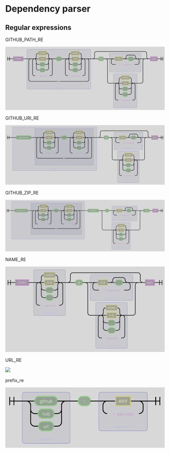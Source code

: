 # Dependency parser

## Regular expressions

GITHUB\_PATH\_RE

![](../.gitbook/assets/GITHUB_PATH_RE%20%289%29%20%281%29.png)

GITHUB\_URI\_RE

![](../.gitbook/assets/GITHUB_URI_RE%20%288%29.png)

GITHUB\_ZIP\_RE

![](../.gitbook/assets/GITHUB_ZIP_RE%20%286%29%20%286%29%20%281%29%20%286%29.png)

NAME\_RE

![](../.gitbook/assets/NAME_RE.png)

URL\_RE

![](https://github.com/clio-lang/clio/tree/5489b1eb2c04246a7fd6dfd72be56f0cd3d5dbb4/docs/.gitbook/assets/URL_RE.png)

prefix\_re

![](../.gitbook/assets/prefix_re%20%284%29.png)

